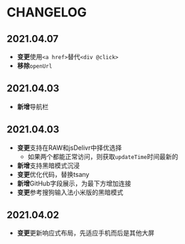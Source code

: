 # CHANGELOG

## 2021.04.07

- **变更**使用`<a href>`替代`<div @click>`
- **移除**`openUrl`

## 2021.04.03

- **新增**导航栏

## 2021.04.03

- **变更**支持在RAW和jsDelivr中择优选择
  - 如果两个都能正常访问，则获取`updateTime`时间最新的
- **新增**支持黑暗模式沉浸
- **变更**优化代码，替换tsany
- **新增**GitHub字段展示，为最下方增加连接
- **变更**参考搜狗输入法小米版的黑暗模式

## 2021.04.02

- **变更**更新响应式布局，先适应手机而后是其他大屏
